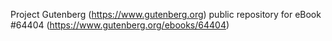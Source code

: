 Project Gutenberg (https://www.gutenberg.org) public repository for
eBook #64404 (https://www.gutenberg.org/ebooks/64404)
